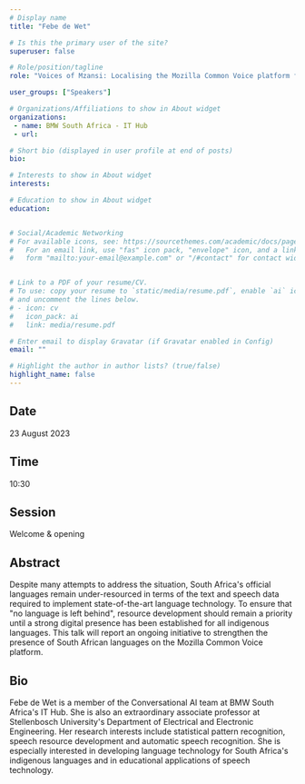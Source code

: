 ```yaml
---
# Display name
title: "Febe de Wet"

# Is this the primary user of the site?
superuser: false

# Role/position/tagline
role: "Voices of Mzansi: Localising the Mozilla Common Voice platform for South Africa’s official languages"

user_groups: ["Speakers"]

# Organizations/Affiliations to show in About widget
organizations:
 - name: BMW South Africa - IT Hub
 - url: 

# Short bio (displayed in user profile at end of posts)
bio: 

# Interests to show in About widget
interests: 

# Education to show in About widget
education:


# Social/Academic Networking
# For available icons, see: https://sourcethemes.com/academic/docs/page-builder/#icons
#   For an email link, use "fas" icon pack, "envelope" icon, and a link in the
#   form "mailto:your-email@example.com" or "/#contact" for contact widget.


# Link to a PDF of your resume/CV.
# To use: copy your resume to `static/media/resume.pdf`, enable `ai` icons in `params.toml`, 
# and uncomment the lines below.
# - icon: cv
#   icon_pack: ai
#   link: media/resume.pdf

# Enter email to display Gravatar (if Gravatar enabled in Config)
email: ""

# Highlight the author in author lists? (true/false)
highlight_name: false
---
```


## Date

23 August 2023

## Time

10:30

## Session

Welcome & opening

## Abstract

Despite many attempts to address the situation, South Africa's official languages remain under-resourced in terms of the text and speech data required to implement state-of-the-art language technology. To ensure that "no language is left behind", resource development should remain a priority until a strong digital presence has been established for all indigenous languages. This talk will report an ongoing initiative to strengthen the presence of South African languages on the Mozilla Common Voice platform.

## Bio

Febe de Wet is a member of the Conversational AI team at BMW South Africa's IT Hub. She is also an extraordinary associate professor at Stellenbosch University's Department of Electrical and Electronic Engineering. Her research interests include statistical pattern recognition, speech resource development and automatic speech recognition. She is especially interested in developing language technology for South Africa's indigenous languages and in educational applications of speech technology.
